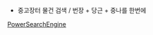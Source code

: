 - 중고장터 물건 검색 / 번장 + 당근 + 중나를 한번에
  
<a href="https://awesomeyelim.github.io/PowerSearchEngine/" target="_blank">PowerSearchEngine</a>

